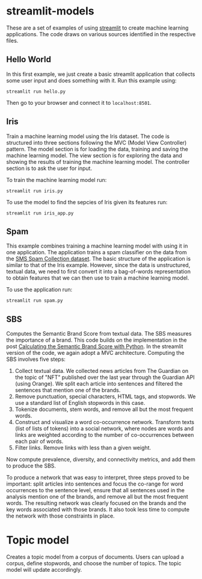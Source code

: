 # streamlit-models

These are a set of examples of using [streamlit](https://streamlit.io) to create machine learning applications. The code draws on various sources identified in the respective files.

## Hello World

In this first example, we just create a basic streamlit application that collects some user input and does something with it. Run this example using:

```
streamlit run hello.py

```

Then go to your browser and connect it to `localhost:8501`.

## Iris

Train a machine learning model using the Iris dataset. The code is structured into three sections following the MVC (Model View Controller) pattern. The model section is for loading the data, training and saving the machine learning model. The view section is for exploring the data and showing the results of training the machine learning model. The controller section is to ask the user for input. 

To train the machine learning model run:

```
streamlit run iris.py
```

To use the model to find the sepcies of Iris given its features run:

```
streamlit run iris_app.py
```

## Spam

This example combines training a machine learning model with using it in one application. The application trains a spam classifier on the data from the [SMS Spam Collection dataset](https://archive.ics.uci.edu/ml/datasets/sms+spam+collection). The basic structure of the application is similar to that of the Iris example. However, since the data is unstructured, textual data, we need to first convert it into a bag-of-words representation to obtain features that we can then use to train a machine learning model.

To use the application run:

```
streamlit run spam.py

```

## SBS

Computes the Semantic Brand Score from textual data. The SBS measures the importance of a brand. This code builds on the implementation in the post [Calculating the Semantic Brand Score with Python](https://towardsdatascience.com/calculating-the-semantic-brand-score-with-python-3f94fb8372a6). In the streamlit version of the code, we again adopt a MVC architecture. Computing the SBS involves five steps:

1. Collect textual data. We collected news articles from The Guardian on the topic of "NFT" published over the last year through the Guardian API (using Orange). We split each article into sentences and filtered the sentences that mention one of the brands.
2. Remove punctuation, special characters, HTML tags, and stopwords. We use a standard list of English stopwords in this case.
3. Tokenize documents, stem words, and remove all but the most frequent words. 
4. Construct and visualize a word co-occurrence network. Transform texts (list of lists of tokens) into a social network, where nodes are words and links are weighted according to the number of co-occurrences between each pair of words.
5. Filter links. Remove links with less than a given weight. 

Now compute prevalence, diversity, and connectivity metrics, and add them to produce the SBS. 

To produce a network that was easy to interpret, three steps proved to be important: split articles into sentences and focus the co-range for word occurrences to the sentence level, ensure that all sentences used in the analysis mention one of the brands, and remove all but the most frequent words. The resulting network was clearly focused on the brands and the key words associated with those brands. It also took less time to compute the network with those constraints in place.

# Topic model

Creates a topic model from a corpus of documents. Users can upload a corpus, define stopwords, and choose the number of topics. The topic model will update accordingly.
